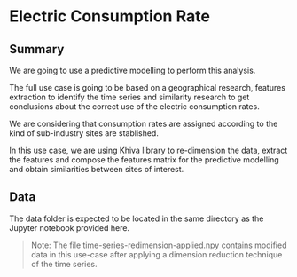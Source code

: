 # Electric Consumption Rate

## Summary
We are going to use a predictive modelling to perform this analysis. 

The full use case is going to be based on a geographical research, features extraction to identify the time series 
and similarity research to get conclusions about the correct use of the electric consumption rates. 

We are considering that consumption rates are assigned according to the kind of sub-industry sites are stablished. 

In this use case, we are using Khiva library to re-dimension the data, extract the features and compose the features matrix for the predictive modelling and obtain similarities between sites of interest.

## Data

The data folder is expected to be located in the same directory as the Jupyter notebook provided here.

> Note: The file time-series-redimension-applied.npy contains modified data in this use-case after applying a 
dimension reduction technique of the time series.


